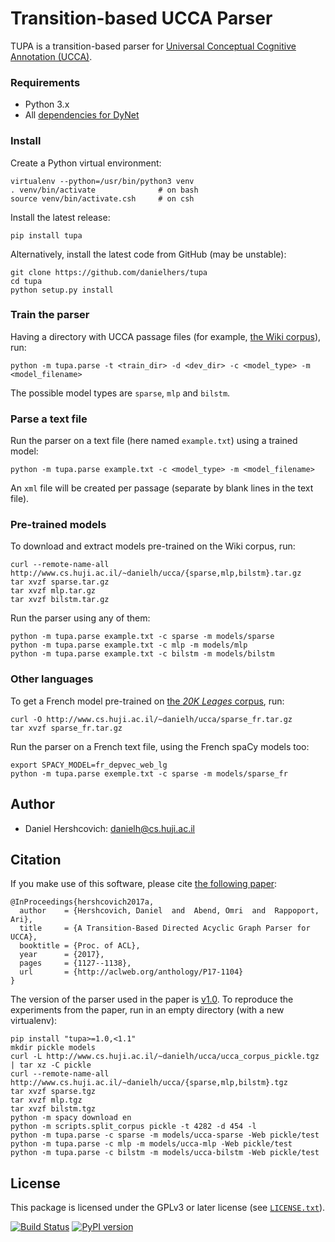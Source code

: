 Transition-based UCCA Parser
============================
TUPA is a transition-based parser for [Universal Conceptual Cognitive Annotation (UCCA)][1].

### Requirements
* Python 3.x
* All [dependencies for DyNet](http://dynet.readthedocs.io/en/latest/python.html)

### Install

Create a Python virtual environment:
    
    virtualenv --python=/usr/bin/python3 venv
    . venv/bin/activate              # on bash
    source venv/bin/activate.csh     # on csh

Install the latest release:

    pip install tupa

Alternatively, install the latest code from GitHub (may be unstable):

    git clone https://github.com/danielhers/tupa
    cd tupa
    python setup.py install

### Train the parser

Having a directory with UCCA passage files
(for example, [the Wiki corpus](https://github.com/huji-nlp/ucca-corpus/tree/master/wiki/pickle)),
run:

    python -m tupa.parse -t <train_dir> -d <dev_dir> -c <model_type> -m <model_filename>

The possible model types are `sparse`, `mlp` and `bilstm`.

### Parse a text file

Run the parser on a text file (here named `example.txt`) using a trained model:

    python -m tupa.parse example.txt -c <model_type> -m <model_filename>

An `xml` file will be created per passage (separate by blank lines in the text file).

### Pre-trained models

To download and extract models pre-trained on the Wiki corpus, run:

    curl --remote-name-all http://www.cs.huji.ac.il/~danielh/ucca/{sparse,mlp,bilstm}.tar.gz
    tar xvzf sparse.tar.gz
    tar xvzf mlp.tar.gz
    tar xvzf bilstm.tar.gz

Run the parser using any of them:

    python -m tupa.parse example.txt -c sparse -m models/sparse
    python -m tupa.parse example.txt -c mlp -m models/mlp
    python -m tupa.parse example.txt -c bilstm -m models/bilstm
    
### Other languages

To get a French model pre-trained on [the *20K Leages* corpus](https://github.com/huji-nlp/ucca-corpus/tree/master/vmlslm/fr), run:

    curl -O http://www.cs.huji.ac.il/~danielh/ucca/sparse_fr.tar.gz
    tar xvzf sparse_fr.tar.gz

Run the parser on a French text file, using the French spaCy models too:

    export SPACY_MODEL=fr_depvec_web_lg
    python -m tupa.parse exemple.txt -c sparse -m models/sparse_fr

Author
------
* Daniel Hershcovich: danielh@cs.huji.ac.il


Citation
--------
If you make use of this software, please cite [the following paper](http://www.cs.huji.ac.il/~danielh/acl2017.pdf):

    @InProceedings{hershcovich2017a,
      author    = {Hershcovich, Daniel  and  Abend, Omri  and  Rappoport, Ari},
      title     = {A Transition-Based Directed Acyclic Graph Parser for UCCA},
      booktitle = {Proc. of ACL},
      year      = {2017},
      pages     = {1127--1138},
      url       = {http://aclweb.org/anthology/P17-1104}
    }

The version of the parser used in the paper is [v1.0](https://github.com/huji-nlp/tupa/releases/tag/v1.0).
To reproduce the experiments from the paper, run in an empty directory (with a new virtualenv):

    pip install "tupa>=1.0,<1.1"
    mkdir pickle models
    curl -L http://www.cs.huji.ac.il/~danielh/ucca/ucca_corpus_pickle.tgz | tar xz -C pickle
    curl --remote-name-all http://www.cs.huji.ac.il/~danielh/ucca/{sparse,mlp,bilstm}.tgz
    tar xvzf sparse.tgz
    tar xvzf mlp.tgz
    tar xvzf bilstm.tgz
    python -m spacy download en
    python -m scripts.split_corpus pickle -t 4282 -d 454 -l
    python -m tupa.parse -c sparse -m models/ucca-sparse -Web pickle/test
    python -m tupa.parse -c mlp -m models/ucca-mlp -Web pickle/test
    python -m tupa.parse -c bilstm -m models/ucca-bilstm -Web pickle/test

License
-------
This package is licensed under the GPLv3 or later license (see [`LICENSE.txt`](LICENSE.txt)).

[1]: http://github.com/huji-nlp/ucca


[![Build Status](https://travis-ci.org/danielhers/tupa.svg?branch=master)](https://travis-ci.org/danielhers/tupa)
[![PyPI version](https://badge.fury.io/py/TUPA.svg)](https://badge.fury.io/py/TUPA)
